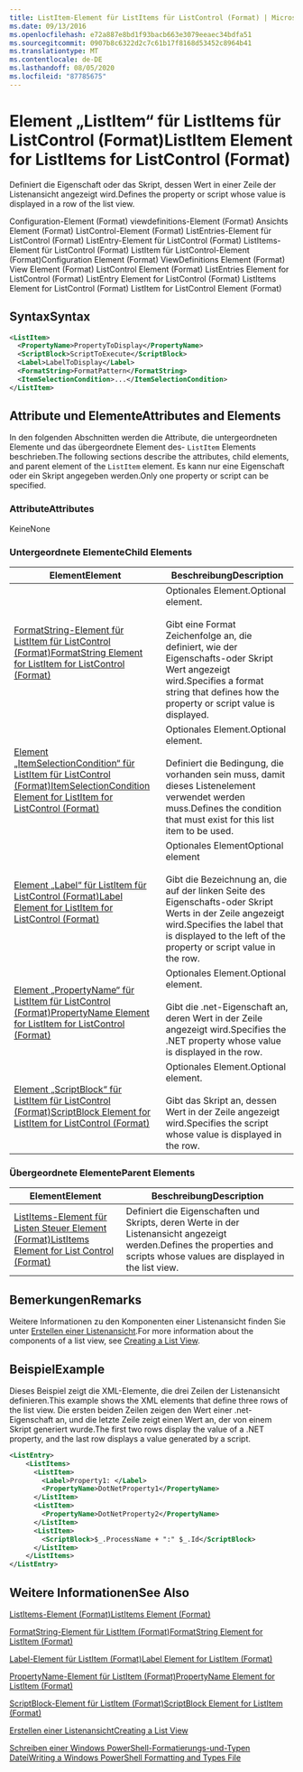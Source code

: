 ```yaml
---
title: ListItem-Element für ListItems für ListControl (Format) | Microsoft-Dokumentation
ms.date: 09/13/2016
ms.openlocfilehash: e72a887e8bd1f93bacb663e3079eeaec34bdfa51
ms.sourcegitcommit: 0907b8c6322d2c7c61b17f8168d53452c8964b41
ms.translationtype: MT
ms.contentlocale: de-DE
ms.lasthandoff: 08/05/2020
ms.locfileid: "87785675"
---
```

# <a name="listitem-element-for-listitems-for-listcontrol-format"></a><span data-ttu-id="f61dc-102">Element „ListItem“ für ListItems für ListControl (Format)</span><span class="sxs-lookup"><span data-stu-id="f61dc-102">ListItem Element for ListItems for ListControl (Format)</span></span>

<span data-ttu-id="f61dc-103">Definiert die Eigenschaft oder das Skript, dessen Wert in einer Zeile der Listenansicht angezeigt wird.</span><span class="sxs-lookup"><span data-stu-id="f61dc-103">Defines the property or script whose value is displayed in a row of the list view.</span></span>

<span data-ttu-id="f61dc-104">Configuration-Element (Format) viewdefinitions-Element (Format) Ansichts Element (Format) ListControl-Element (Format) ListEntries-Element für ListControl (Format) ListEntry-Element für ListControl (Format) ListItems-Element für ListControl (Format) ListItem für ListControl-Element (Format)</span><span class="sxs-lookup"><span data-stu-id="f61dc-104">Configuration Element (Format) ViewDefinitions Element (Format) View Element (Format) ListControl Element (Format) ListEntries Element for ListControl (Format) ListEntry Element for ListControl (Format) ListItems Element for ListControl (Format) ListItem for ListControl Element (Format)</span></span>

## <a name="syntax"></a><span data-ttu-id="f61dc-105">Syntax</span><span class="sxs-lookup"><span data-stu-id="f61dc-105">Syntax</span></span>

```xml
<ListItem>
  <PropertyName>PropertyToDisplay</PropertyName>
  <ScriptBlock>ScriptToExecute</ScriptBlock>
  <Label>LabelToDisplay</Label>
  <FormatString>FormatPattern</FormatString>
  <ItemSelectionCondition>...</ItemSelectionCondition>
</ListItem>
```

## <a name="attributes-and-elements"></a><span data-ttu-id="f61dc-106">Attribute und Elemente</span><span class="sxs-lookup"><span data-stu-id="f61dc-106">Attributes and Elements</span></span>

<span data-ttu-id="f61dc-107">In den folgenden Abschnitten werden die Attribute, die untergeordneten Elemente und das übergeordnete Element des- `ListItem` Elements beschrieben.</span><span class="sxs-lookup"><span data-stu-id="f61dc-107">The following sections describe the attributes, child elements, and parent element of the `ListItem` element.</span></span> <span data-ttu-id="f61dc-108">Es kann nur eine Eigenschaft oder ein Skript angegeben werden.</span><span class="sxs-lookup"><span data-stu-id="f61dc-108">Only one property or script can be specified.</span></span>

### <a name="attributes"></a><span data-ttu-id="f61dc-109">Attribute</span><span class="sxs-lookup"><span data-stu-id="f61dc-109">Attributes</span></span>

<span data-ttu-id="f61dc-110">Keine</span><span class="sxs-lookup"><span data-stu-id="f61dc-110">None</span></span>

### <a name="child-elements"></a><span data-ttu-id="f61dc-111">Untergeordnete Elemente</span><span class="sxs-lookup"><span data-stu-id="f61dc-111">Child Elements</span></span>

|<span data-ttu-id="f61dc-112">Element</span><span class="sxs-lookup"><span data-stu-id="f61dc-112">Element</span></span>|<span data-ttu-id="f61dc-113">Beschreibung</span><span class="sxs-lookup"><span data-stu-id="f61dc-113">Description</span></span>|
|-------------|-----------------|
|[<span data-ttu-id="f61dc-114">FormatString-Element für ListItem für ListControl (Format)</span><span class="sxs-lookup"><span data-stu-id="f61dc-114">FormatString Element for ListItem for ListControl (Format)</span></span>](./formatstring-element-for-listitem-for-listcontrol-format.md)|<span data-ttu-id="f61dc-115">Optionales Element.</span><span class="sxs-lookup"><span data-stu-id="f61dc-115">Optional element.</span></span><br /><br /> <span data-ttu-id="f61dc-116">Gibt eine Format Zeichenfolge an, die definiert, wie der Eigenschafts-oder Skript Wert angezeigt wird.</span><span class="sxs-lookup"><span data-stu-id="f61dc-116">Specifies a format string that defines how the property or script value is displayed.</span></span>|
|[<span data-ttu-id="f61dc-117">Element „ItemSelectionCondition“ für ListItem für ListControl (Format)</span><span class="sxs-lookup"><span data-stu-id="f61dc-117">ItemSelectionCondition Element for ListItem for ListControl (Format)</span></span>](./itemselectioncondition-element-for-listitem-for-listcontrol-format.md)|<span data-ttu-id="f61dc-118">Optionales Element.</span><span class="sxs-lookup"><span data-stu-id="f61dc-118">Optional element.</span></span><br /><br /> <span data-ttu-id="f61dc-119">Definiert die Bedingung, die vorhanden sein muss, damit dieses Listenelement verwendet werden muss.</span><span class="sxs-lookup"><span data-stu-id="f61dc-119">Defines the condition that must exist for this list item to be used.</span></span>|
|[<span data-ttu-id="f61dc-120">Element „Label“ für ListItem für ListControl (Format)</span><span class="sxs-lookup"><span data-stu-id="f61dc-120">Label Element for ListItem for ListControl (Format)</span></span>](./label-element-for-listitem-for-listcontrol-format.md)|<span data-ttu-id="f61dc-121">Optionales Element</span><span class="sxs-lookup"><span data-stu-id="f61dc-121">Optional element</span></span><br /><br /> <span data-ttu-id="f61dc-122">Gibt die Bezeichnung an, die auf der linken Seite des Eigenschafts-oder Skript Werts in der Zeile angezeigt wird.</span><span class="sxs-lookup"><span data-stu-id="f61dc-122">Specifies the label that is displayed to the left of the property or script value in the row.</span></span>|
|[<span data-ttu-id="f61dc-123">Element „PropertyName“ für ListItem für ListControl (Format)</span><span class="sxs-lookup"><span data-stu-id="f61dc-123">PropertyName Element for ListItem for ListControl (Format)</span></span>](./propertyname-element-for-listitem-for-listcontrol-format.md)|<span data-ttu-id="f61dc-124">Optionales Element.</span><span class="sxs-lookup"><span data-stu-id="f61dc-124">Optional element.</span></span><br /><br /> <span data-ttu-id="f61dc-125">Gibt die .net-Eigenschaft an, deren Wert in der Zeile angezeigt wird.</span><span class="sxs-lookup"><span data-stu-id="f61dc-125">Specifies the .NET property whose value is displayed in the row.</span></span>|
|[<span data-ttu-id="f61dc-126">Element „ScriptBlock“ für ListItem für ListControl (Format)</span><span class="sxs-lookup"><span data-stu-id="f61dc-126">ScriptBlock Element for ListItem for ListControl (Format)</span></span>](./scriptblock-element-for-listitem-for-listcontrol-format.md)|<span data-ttu-id="f61dc-127">Optionales Element.</span><span class="sxs-lookup"><span data-stu-id="f61dc-127">Optional element.</span></span><br /><br /> <span data-ttu-id="f61dc-128">Gibt das Skript an, dessen Wert in der Zeile angezeigt wird.</span><span class="sxs-lookup"><span data-stu-id="f61dc-128">Specifies the script whose value is displayed in the row.</span></span>|

### <a name="parent-elements"></a><span data-ttu-id="f61dc-129">Übergeordnete Elemente</span><span class="sxs-lookup"><span data-stu-id="f61dc-129">Parent Elements</span></span>

|<span data-ttu-id="f61dc-130">Element</span><span class="sxs-lookup"><span data-stu-id="f61dc-130">Element</span></span>|<span data-ttu-id="f61dc-131">Beschreibung</span><span class="sxs-lookup"><span data-stu-id="f61dc-131">Description</span></span>|
|-------------|-----------------|
|[<span data-ttu-id="f61dc-132">ListItems-Element für Listen Steuer Element (Format)</span><span class="sxs-lookup"><span data-stu-id="f61dc-132">ListItems Element for List Control (Format)</span></span>](./listitems-element-for-listentry-for-listcontrol-format.md)|<span data-ttu-id="f61dc-133">Definiert die Eigenschaften und Skripts, deren Werte in der Listenansicht angezeigt werden.</span><span class="sxs-lookup"><span data-stu-id="f61dc-133">Defines the properties and scripts whose values are displayed in the list view.</span></span>|

## <a name="remarks"></a><span data-ttu-id="f61dc-134">Bemerkungen</span><span class="sxs-lookup"><span data-stu-id="f61dc-134">Remarks</span></span>

<span data-ttu-id="f61dc-135">Weitere Informationen zu den Komponenten einer Listenansicht finden Sie unter [Erstellen einer Listenansicht](./creating-a-list-view.md).</span><span class="sxs-lookup"><span data-stu-id="f61dc-135">For more information about the components of a list view, see [Creating a List View](./creating-a-list-view.md).</span></span>

## <a name="example"></a><span data-ttu-id="f61dc-136">Beispiel</span><span class="sxs-lookup"><span data-stu-id="f61dc-136">Example</span></span>

<span data-ttu-id="f61dc-137">Dieses Beispiel zeigt die XML-Elemente, die drei Zeilen der Listenansicht definieren.</span><span class="sxs-lookup"><span data-stu-id="f61dc-137">This example shows the XML elements that define three rows of the list view.</span></span> <span data-ttu-id="f61dc-138">Die ersten beiden Zeilen zeigen den Wert einer .net-Eigenschaft an, und die letzte Zeile zeigt einen Wert an, der von einem Skript generiert wurde.</span><span class="sxs-lookup"><span data-stu-id="f61dc-138">The first two rows display the value of a .NET property, and the last row displays a value generated by a script.</span></span>

```xml
<ListEntry>
    <ListItems>
      <ListItem>
        <Label>Property1: </Label>
        <PropertyName>DotNetProperty1</PropertyName>
      </ListItem>
      <ListItem>
        <PropertyName>DotNetProperty2</PropertyName>
      </ListItem>
      <ListItem>
        <ScriptBlock>$_.ProcessName + ":" $_.Id</ScriptBlock>
      </ListItem>
    </ListItems>
</ListEntry>

```

## <a name="see-also"></a><span data-ttu-id="f61dc-139">Weitere Informationen</span><span class="sxs-lookup"><span data-stu-id="f61dc-139">See Also</span></span>

[<span data-ttu-id="f61dc-140">ListItems-Element (Format)</span><span class="sxs-lookup"><span data-stu-id="f61dc-140">ListItems Element (Format)</span></span>](./listitems-element-for-listentry-for-listcontrol-format.md)

[<span data-ttu-id="f61dc-141">FormatString-Element für ListItem (Format)</span><span class="sxs-lookup"><span data-stu-id="f61dc-141">FormatString Element for ListItem (Format)</span></span>](./formatstring-element-for-listitem-for-listcontrol-format.md)

[<span data-ttu-id="f61dc-142">Label-Element für ListItem (Format)</span><span class="sxs-lookup"><span data-stu-id="f61dc-142">Label Element for ListItem (Format)</span></span>](./label-element-for-listitem-for-listcontrol-format.md)

[<span data-ttu-id="f61dc-143">PropertyName-Element für ListItem (Format)</span><span class="sxs-lookup"><span data-stu-id="f61dc-143">PropertyName Element for ListItem (Format)</span></span>](./propertyname-element-for-listitem-for-listcontrol-format.md)

[<span data-ttu-id="f61dc-144">ScriptBlock-Element für ListItem (Format)</span><span class="sxs-lookup"><span data-stu-id="f61dc-144">ScriptBlock Element for ListItem (Format)</span></span>](./scriptblock-element-for-listitem-for-listcontrol-format.md)

[<span data-ttu-id="f61dc-145">Erstellen einer Listenansicht</span><span class="sxs-lookup"><span data-stu-id="f61dc-145">Creating a List View</span></span>](./creating-a-list-view.md)

[<span data-ttu-id="f61dc-146">Schreiben einer Windows PowerShell-Formatierungs-und-Typen Datei</span><span class="sxs-lookup"><span data-stu-id="f61dc-146">Writing a Windows PowerShell Formatting and Types File</span></span>](./writing-a-powershell-formatting-file.md)
